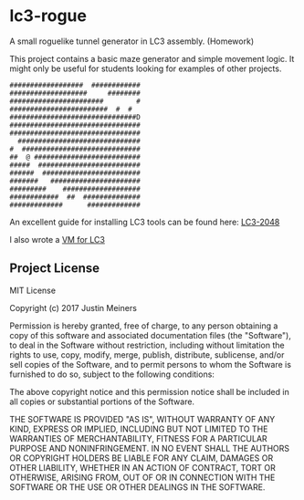 # lc3-rogue

A small roguelike tunnel generator in LC3 assembly. (Homework)

This project contains a basic maze generator and simple movement logic. It might only be useful for students looking for examples of other projects. 

```
##################  ############
###################     ########
#######################        #
########################  #  #  
###############################D
################################
################################
  ##############################
#  #############################
##  @ ##########################
#####  #########################
######  ########################
#######   ######################
#########    ###################
############  ##  ##############
#############      #############
```

An excellent guide for installing LC3 tools can be found here: [LC3-2048](https://github.com/rpendleton/lc3-2048)

I also wrote a [VM for LC3](https://github.com/justinmeiners/lc3-vm)

## Project License

MIT License

Copyright (c) 2017 Justin Meiners

Permission is hereby granted, free of charge, to any person obtaining a copy of this software and associated documentation files (the "Software"), to deal in the Software without restriction, including without limitation the rights to use, copy, modify, merge, publish, distribute, sublicense, and/or sell copies of the Software, and to permit persons to whom the Software is furnished to do so, subject to the following conditions:

The above copyright notice and this permission notice shall be included in all copies or substantial portions of the Software.

THE SOFTWARE IS PROVIDED "AS IS", WITHOUT WARRANTY OF ANY KIND, EXPRESS OR IMPLIED, INCLUDING BUT NOT LIMITED TO THE WARRANTIES OF MERCHANTABILITY, FITNESS FOR A PARTICULAR PURPOSE AND NONINFRINGEMENT. IN NO EVENT SHALL THE AUTHORS OR COPYRIGHT HOLDERS BE LIABLE FOR ANY CLAIM, DAMAGES OR OTHER LIABILITY, WHETHER IN AN ACTION OF CONTRACT, TORT OR OTHERWISE, ARISING FROM, OUT OF OR IN CONNECTION WITH THE SOFTWARE OR THE USE OR OTHER DEALINGS IN THE SOFTWARE.
